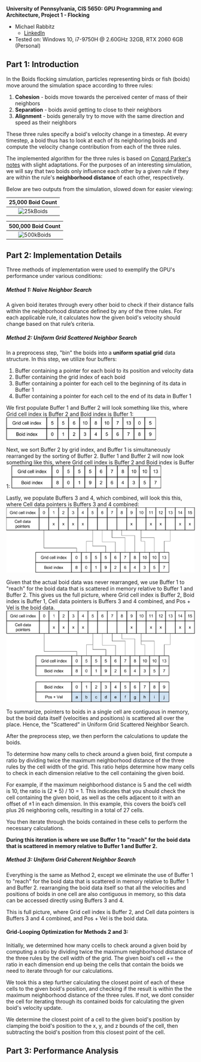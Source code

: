**University of Pennsylvania, CIS 5650: GPU Programming and Architecture,
Project 1 - Flocking**

* Michael Rabbitz
  * [LinkedIn](https://www.linkedin.com/in/mike-rabbitz)
* Tested on: Windows 10, i7-9750H @ 2.60GHz 32GB, RTX 2060 6GB (Personal)

## Part 1: Introduction

In the Boids flocking simulation, particles representing birds or fish
(boids) move around the simulation space according to three rules:

1. **Cohesion** - boids move towards the perceived center of mass of their neighbors
2. **Separation** - boids avoid getting to close to their neighbors
3. **Alignment** - boids generally try to move with the same direction and speed as
their neighbors

These three rules specify a boid's velocity change in a timestep.
At every timestep, a boid thus has to look at each of its neighboring boids
and compute the velocity change contribution from each of the three rules.

The implemented algorithm for the three rules is based on [Conard Parker's notes](http://www.vergenet.net/~conrad/boids/pseudocode.html)
with slight adaptations. For the purposes of an interesting simulation,
we will say that two boids only influence each other by a given rule if they
are within the rule's **neighborhood distance** of each other, respectively.

Below are two outputs from the simulation, slowed down for easier viewing:

|25,000 Boid Count|
|:--:|
|![25kBoids](images/Debug_25kBoids_Coherent_100Scale.gif)|

|500,000 Boid Count|
|:--:|
|![500kBoids](images/Release_500kBoids_Coherent_500Scale.gif)|


## Part 2: Implementation Details
Three methods of implementation were used to exemplify the GPU's performance under various conditions:

##### Method 1: Naive Neighbor Search
A given boid iterates through every other boid to check if their distance falls within the neighborhood distance defined by any of the three rules.
For each applicable rule, it calculates how the given boid's velocity should change based on that rule’s criteria.

##### Method 2: Uniform Grid Scattered Neighbor Search
In a preprocess step, "bin" the boids into a **uniform spatial grid** data structure.
In this step, we utilize four buffers:
1. Buffer containing a pointer for each boid to its position and velocity data
2. Buffer containing the grid index of each boid
3. Buffer containing a pointer for each cell to the beginning of its data in Buffer 1
4. Buffer containing a pointer for each cell to the end of its data in Buffer 1

We first populate Buffer 1 and Buffer 2 will look something like this, where Grid cell index is Buffer 2 and Boid index is Buffer 1:
![Scattered_Buffer_2_3_Initial](images/Scattered_Buffer_2_3_Initial.PNG)

Next, we sort Buffer 2 by grid index, and Buffer 1 is simultaneously rearranged by the sorting of Buffer 2.
Buffer 1 and Buffer 2 will now look something like this, where Grid cell index is Buffer 2 and Boid index is Buffer 1:
![Scattered_Buffer_2_3_Sorted](images/Scattered_Buffer_2_3_Sorted.PNG)

Lastly, we populate Buffers 3 and 4, which combined, will look this this, where Cell data pointers is Buffers 3 and 4 combined:
![Scattered_Buffer_1_2_3_4_Sorted](images/Scattered_Buffer_1_2_3_4_Sorted.PNG)

Given that the actual boid data was never rearranged, we use Buffer 1 to "reach" for the boid data that is scattered in memory relative to Buffer 1 and Buffer 2.
This gives us the full picture, where Grid cell index is Buffer 2, Boid index is Buffer 1, Cell data pointers is Buffers 3 and 4 combined, and Pos + Vel is the boid data.
![Scattered_Full_Sorted](images/Scattered_Full_Sorted.PNG)

To summarize, pointers to boids in a single cell are contiguous in memory, but the boid data itself (velocities and positions) is scattered all over the place. Hence, the "Scattered" in Uniform Grid Scattered Neighbor Search.

After the preprocess step, we then perform the calculations to update the boids.

To determine how many cells to check around a given boid, first compute a ratio by dividing
twice the maximum neighborhood distance of the three rules by the cell width of the grid.
This ratio helps determine how many cells to check in each dimension relative to the cell containing the given boid.

For example, if the maximum neighborhood distance is 5 and the cell width is 10, the ratio is (2 * 5) / 10 = 1.
This indicates that you should check the cell containing the given boid, as well as the cells adjacent to it with an offset of ±1 in each dimension.
In this example, this covers the boid’s cell plus 26 neighboring cells, resulting in a total of 27 cells.

You then iterate through the boids contained in these cells to perform the necessary calculations.

**During this iteration is where we use Buffer 1 to "reach" for the boid data that is scattered in memory relative to Buffer 1 and Buffer 2.**

##### Method 3: Uniform Grid Coherent Neighbor Search
Everything is the same as Method 2, except we eliminate the use of Buffer 1 to "reach" for the boid data that is scattered in memory relative to Buffer 1 and Buffer 2.
rearranging the boid data itself so that all the velocities and positions of boids in one cell are also contiguous in memory, so this data can be accessed directly using Buffers 3 and 4.

This is full picture, where Grid cell index is Buffer 2, and Cell data pointers is Buffers 3 and 4 combined, and Pos + Vel is the boid data.

#### Grid-Looping Optimization for Methods 2 and 3:
Initially, we determined how many ccells to check around a given boid by computing a ratio by dividing twice the maximum neighborhood distance of the three rules by the cell width of the grid.
The given boid's cell += the ratio in each dimension end up being the cells that contain the boids we need to iterate through for our calculations.

We took this a step further calculating the closest point of each of these cells to the given boid's position, and checking if the result is within the the maximum neighborhood distance of the three rules.
If not, we dont consider the cell for iterating through its contained boids for calculating the given boid's velocity update.

We determine the closest point of a cell to the given boid's position by clamping the boid's position to the x, y, and z bounds of the cell, then subtracting the boid's position from this closest point of the cell.

## Part 3: Performance Analysis
